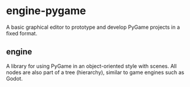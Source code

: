 # engine-pygame
A basic graphical editor to prototype and develop PyGame projects in a fixed format.

## engine
A library for using PyGame in an object-oriented style with scenes.
All nodes are also part of a tree (hierarchy), similar to game engines such as Godot.
